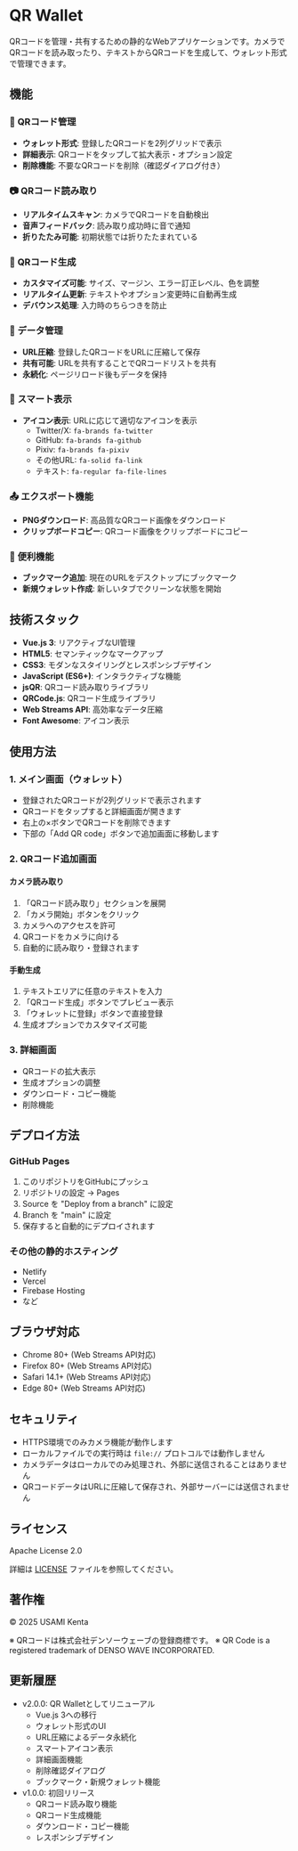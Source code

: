 # QR Wallet

QRコードを管理・共有するための静的なWebアプリケーションです。カメラでQRコードを読み取ったり、テキストからQRコードを生成して、ウォレット形式で管理できます。

## 機能

### 📱 **QRコード管理**
- **ウォレット形式**: 登録したQRコードを2列グリッドで表示
- **詳細表示**: QRコードをタップして拡大表示・オプション設定
- **削除機能**: 不要なQRコードを削除（確認ダイアログ付き）

### 📷 **QRコード読み取り**
- **リアルタイムスキャン**: カメラでQRコードを自動検出
- **音声フィードバック**: 読み取り成功時に音で通知
- **折りたたみ可能**: 初期状態では折りたたまれている

### 🎨 **QRコード生成**
- **カスタマイズ可能**: サイズ、マージン、エラー訂正レベル、色を調整
- **リアルタイム更新**: テキストやオプション変更時に自動再生成
- **デバウンス処理**: 入力時のちらつきを防止

### 💾 **データ管理**
- **URL圧縮**: 登録したQRコードをURLに圧縮して保存
- **共有可能**: URLを共有することでQRコードリストを共有
- **永続化**: ページリロード後もデータを保持

### 🔗 **スマート表示**
- **アイコン表示**: URLに応じて適切なアイコンを表示
  - Twitter/X: `fa-brands fa-twitter`
  - GitHub: `fa-brands fa-github`
  - Pixiv: `fa-brands fa-pixiv`
  - その他URL: `fa-solid fa-link`
  - テキスト: `fa-regular fa-file-lines`

### 📤 **エクスポート機能**
- **PNGダウンロード**: 高品質なQRコード画像をダウンロード
- **クリップボードコピー**: QRコード画像をクリップボードにコピー

### 🔧 **便利機能**
- **ブックマーク追加**: 現在のURLをデスクトップにブックマーク
- **新規ウォレット作成**: 新しいタブでクリーンな状態を開始

## 技術スタック

- **Vue.js 3**: リアクティブなUI管理
- **HTML5**: セマンティックなマークアップ
- **CSS3**: モダンなスタイリングとレスポンシブデザイン
- **JavaScript (ES6+)**: インタラクティブな機能
- **jsQR**: QRコード読み取りライブラリ
- **QRCode.js**: QRコード生成ライブラリ
- **Web Streams API**: 高効率なデータ圧縮
- **Font Awesome**: アイコン表示

## 使用方法

### 1. メイン画面（ウォレット）

- 登録されたQRコードが2列グリッドで表示されます
- QRコードをタップすると詳細画面が開きます
- 右上の×ボタンでQRコードを削除できます
- 下部の「Add QR code」ボタンで追加画面に移動します

### 2. QRコード追加画面

#### カメラ読み取り
1. 「QRコード読み取り」セクションを展開
2. 「カメラ開始」ボタンをクリック
3. カメラへのアクセスを許可
4. QRコードをカメラに向ける
5. 自動的に読み取り・登録されます

#### 手動生成
1. テキストエリアに任意のテキストを入力
2. 「QRコード生成」ボタンでプレビュー表示
3. 「ウォレットに登録」ボタンで直接登録
4. 生成オプションでカスタマイズ可能

### 3. 詳細画面

- QRコードの拡大表示
- 生成オプションの調整
- ダウンロード・コピー機能
- 削除機能

## デプロイ方法

### GitHub Pages

1. このリポジトリをGitHubにプッシュ
2. リポジトリの設定 → Pages
3. Source を "Deploy from a branch" に設定
4. Branch を "main" に設定
5. 保存すると自動的にデプロイされます

### その他の静的ホスティング

- Netlify
- Vercel
- Firebase Hosting
- など

## ブラウザ対応

- Chrome 80+ (Web Streams API対応)
- Firefox 80+ (Web Streams API対応)
- Safari 14.1+ (Web Streams API対応)
- Edge 80+ (Web Streams API対応)

## セキュリティ

- HTTPS環境でのみカメラ機能が動作します
- ローカルファイルでの実行時は `file://` プロトコルでは動作しません
- カメラデータはローカルでのみ処理され、外部に送信されることはありません
- QRコードデータはURLに圧縮して保存され、外部サーバーには送信されません

## ライセンス

Apache License 2.0

詳細は [LICENSE](LICENSE) ファイルを参照してください。

## 著作権

© 2025 USAMI Kenta

※ QRコードは株式会社デンソーウェーブの登録商標です。
※ QR Code is a registered trademark of DENSO WAVE INCORPORATED.

## 更新履歴

- v2.0.0: QR Walletとしてリニューアル
  - Vue.js 3への移行
  - ウォレット形式のUI
  - URL圧縮によるデータ永続化
  - スマートアイコン表示
  - 詳細画面機能
  - 削除確認ダイアログ
  - ブックマーク・新規ウォレット機能
- v1.0.0: 初回リリース
  - QRコード読み取り機能
  - QRコード生成機能
  - ダウンロード・コピー機能
  - レスポンシブデザイン 